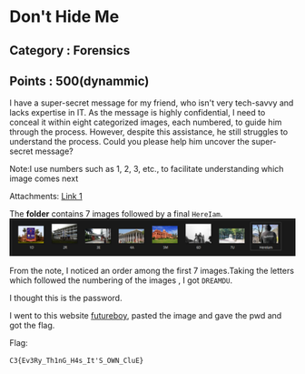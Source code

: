# Don't Hide Me
## Category : Forensics
## Points : 500(dynammic)
I have a super-secret message for my friend, who isn't very tech-savvy and lacks expertise in IT. As the message is highly confidential, I need to conceal it within eight categorized images, each numbered, to guide him through the process. However, despite this assistance, he still struggles to understand the process. Could you please help him uncover the super-secret message?

Note:I use numbers such as 1, 2, 3, etc., to facilitate understanding which image comes next

Attachments:
[Link 1](https://drive.google.com/drive/folders/104C8Fx7W9HWxiuK0vDMCwYWrRhsnGGp0?usp=sharing)

The __folder__ contains 7 images followed by a final `HereIam`.
![img](/CTFs/CyberCrawler_2023/Forensics/Dont%20Hide%20me/hideMe.png)

From the note, I noticed an order among the first 7 images.Taking the letters which followed the numbering of the images , I got `DREAMDU`.

I thought this is the password.

I went to this website [futureboy](https://futureboy.us/stegano/decinput.html), pasted the image and gave the pwd and got the flag.

Flag:
```
C3{Ev3Ry_Th1nG_H4s_It'S_OWN_CluE}
```